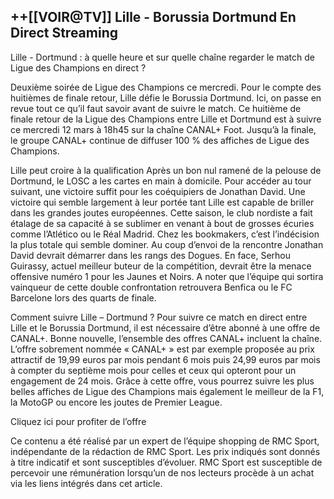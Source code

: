 <h2>++[[VOIR@TV]] Lille - Borussia Dortmund En Direct Streaming</h2>



Lille - Dortmund : à quelle heure et sur quelle chaîne regarder le match de Ligue des Champions en direct ?

Deuxième soirée de Ligue des Champions ce mercredi. Pour le compte des huitièmes de finale retour, Lille défie le Borussia Dortmund. Ici, on passe en revue tout ce qu’il faut savoir avant de suivre le match.
Ce huitième de finale retour de la Ligue des Champions entre Lille et Dortmund est à suivre ce mercredi 12 mars à 18h45 sur la chaîne CANAL+ Foot. Jusqu’à la finale, le groupe CANAL+ continue de diffuser 100 % des affiches de Ligue des Champions.

Lille peut croire à la qualification
Après un bon nul ramené de la pelouse de Dortmund, le LOSC a les cartes en main à domicile. Pour accéder au tour suivant, une victoire suffit pour les coéquipiers de Jonathan David. Une victoire qui semble largement à leur portée tant Lille est capable de briller dans les grandes joutes européennes. Cette saison, le club nordiste a fait étalage de sa capacité à se sublimer en venant à bout de grosses écuries comme l’Atlético ou le Réal Madrid. Chez les bookmakers, c’est l’indécision la plus totale qui semble dominer. Au coup d’envoi de la rencontre Jonathan David devrait démarrer dans les rangs des Dogues. En face, Serhou Guirassy, actuel meilleur buteur de la compétition, devrait être la menace offensive numéro 1 pour les Jaunes et Noirs. A noter que l’équipe qui sortira vainqueur de cette double confrontation retrouvera Benfica ou le FC Barcelone lors des quarts de finale.

Comment suivre Lille – Dortmund ?
Pour suivre ce match en direct entre Lille et le Borussia Dortmund, il est nécessaire d’être abonné à une offre de CANAL+. Bonne nouvelle, l’ensemble des offres CANAL+ incluent la chaîne. L’offre sobrement nommée « CANAL+ » est par exemple proposée au prix attractif de 19,99 euros par mois pendant 6 mois puis 24,99 euros par mois à compter du septième mois pour celles et ceux qui opteront pour un engagement de 24 mois. Grâce à cette offre, vous pourrez suivre les plus belles affiches de Ligue des Champions mais également le meilleur de la F1, la MotoGP ou encore les joutes de Premier League.

Cliquez ici pour profiter de l’offre

Ce contenu a été réalisé par un expert de l’équipe shopping de RMC Sport, indépendante de la rédaction de RMC Sport. Les prix indiqués sont donnés à titre indicatif et sont susceptibles d’évoluer. RMC Sport est susceptible de percevoir une rémunération lorsqu’un de nos lecteurs procède à un achat via les liens intégrés dans cet article.
